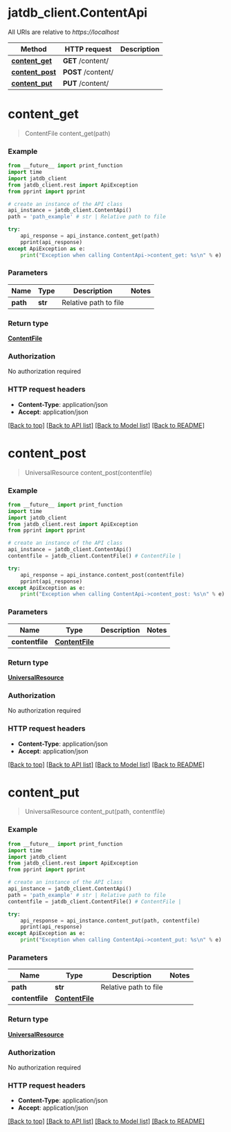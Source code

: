 # jatdb_client.ContentApi

All URIs are relative to *https://localhost*

Method | HTTP request | Description
------------- | ------------- | -------------
[**content_get**](ContentApi.md#content_get) | **GET** /content/ | 
[**content_post**](ContentApi.md#content_post) | **POST** /content/ | 
[**content_put**](ContentApi.md#content_put) | **PUT** /content/ | 


# **content_get**
> ContentFile content_get(path)



### Example
```python
from __future__ import print_function
import time
import jatdb_client
from jatdb_client.rest import ApiException
from pprint import pprint

# create an instance of the API class
api_instance = jatdb_client.ContentApi()
path = 'path_example' # str | Relative path to file

try:
    api_response = api_instance.content_get(path)
    pprint(api_response)
except ApiException as e:
    print("Exception when calling ContentApi->content_get: %s\n" % e)
```

### Parameters

Name | Type | Description  | Notes
------------- | ------------- | ------------- | -------------
 **path** | **str**| Relative path to file | 

### Return type

[**ContentFile**](ContentFile.md)

### Authorization

No authorization required

### HTTP request headers

 - **Content-Type**: application/json
 - **Accept**: application/json

[[Back to top]](#) [[Back to API list]](../README.md#documentation-for-api-endpoints) [[Back to Model list]](../README.md#documentation-for-models) [[Back to README]](../README.md)

# **content_post**
> UniversalResource content_post(contentfile)



### Example
```python
from __future__ import print_function
import time
import jatdb_client
from jatdb_client.rest import ApiException
from pprint import pprint

# create an instance of the API class
api_instance = jatdb_client.ContentApi()
contentfile = jatdb_client.ContentFile() # ContentFile | 

try:
    api_response = api_instance.content_post(contentfile)
    pprint(api_response)
except ApiException as e:
    print("Exception when calling ContentApi->content_post: %s\n" % e)
```

### Parameters

Name | Type | Description  | Notes
------------- | ------------- | ------------- | -------------
 **contentfile** | [**ContentFile**](ContentFile.md)|  | 

### Return type

[**UniversalResource**](UniversalResource.md)

### Authorization

No authorization required

### HTTP request headers

 - **Content-Type**: application/json
 - **Accept**: application/json

[[Back to top]](#) [[Back to API list]](../README.md#documentation-for-api-endpoints) [[Back to Model list]](../README.md#documentation-for-models) [[Back to README]](../README.md)

# **content_put**
> UniversalResource content_put(path, contentfile)



### Example
```python
from __future__ import print_function
import time
import jatdb_client
from jatdb_client.rest import ApiException
from pprint import pprint

# create an instance of the API class
api_instance = jatdb_client.ContentApi()
path = 'path_example' # str | Relative path to file
contentfile = jatdb_client.ContentFile() # ContentFile | 

try:
    api_response = api_instance.content_put(path, contentfile)
    pprint(api_response)
except ApiException as e:
    print("Exception when calling ContentApi->content_put: %s\n" % e)
```

### Parameters

Name | Type | Description  | Notes
------------- | ------------- | ------------- | -------------
 **path** | **str**| Relative path to file | 
 **contentfile** | [**ContentFile**](ContentFile.md)|  | 

### Return type

[**UniversalResource**](UniversalResource.md)

### Authorization

No authorization required

### HTTP request headers

 - **Content-Type**: application/json
 - **Accept**: application/json

[[Back to top]](#) [[Back to API list]](../README.md#documentation-for-api-endpoints) [[Back to Model list]](../README.md#documentation-for-models) [[Back to README]](../README.md)

